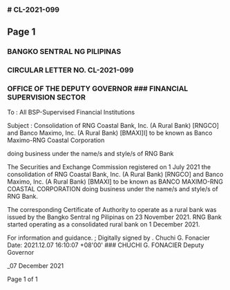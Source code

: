 ### # CL-2021-099

## Page 1

### BANGKO SENTRAL NG PILIPINAS

### CIRCULAR LETTER NO. CL-2021-099

### OFFICE OF THE DEPUTY GOVERNOR ### FINANCIAL SUPERVISION SECTOR

To : All BSP-Supervised Financial Institutions

Subject : Consolidation of RNG Coastal Bank, Inc. (A Rural Bank) [RNGCO] and Banco Maximo, Inc. (A Rural Bank) [BMAXI]I] to be known as Banco Maximo-RNG Coastal Corporation

doing business under the name/s and style/s of RNG Bank

The Securities and Exchange Commission registered on 1 July 2021 the consolidation of RNG Coastal Bank, Inc. (A Rural Bank) [RNGCO] and Banco Maximo, Inc. (A Rural Bank) [BMAXI] to be known as BANCO MAXIMO-RNG COASTAL CORPORATION doing business under the name/s and style/s of RNG Bank.

The corresponding Certificate of Authority to operate as a rural bank was issued by the Bangko Sentral ng Pilipinas on 23 November 2021. RNG Bank started operating as a consolidated rural bank on 1 December 2021.

For information and guidance. ; Digitally signed by . Chuchi G. Fonacier Date: 2021.12.07 16:10:07 +08'00' ### CHUCHI G. FONACIER Deputy Governor

_07 December 2021

Page 1 of 1

